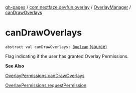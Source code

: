 [gh-pages](../../index.md) / [com.nextfaze.devfun.overlay](../index.md) / [OverlayManager](index.md) / [canDrawOverlays](./can-draw-overlays.md)

# canDrawOverlays

`abstract val canDrawOverlays: `[`Boolean`](https://kotlinlang.org/api/latest/jvm/stdlib/kotlin/-boolean/index.html) [(source)](https://github.com/NextFaze/dev-fun/tree/master/devfun/src/main/java/com/nextfaze/devfun/overlay/Overlays.kt#L53)

Flag indicating if the user has granted Overlay Permissions.

**See Also**

[OverlayPermissions.canDrawOverlays](../-overlay-permissions/can-draw-overlays.md)

[OverlayPermissions.requestPermission](../-overlay-permissions/request-permission.md)

